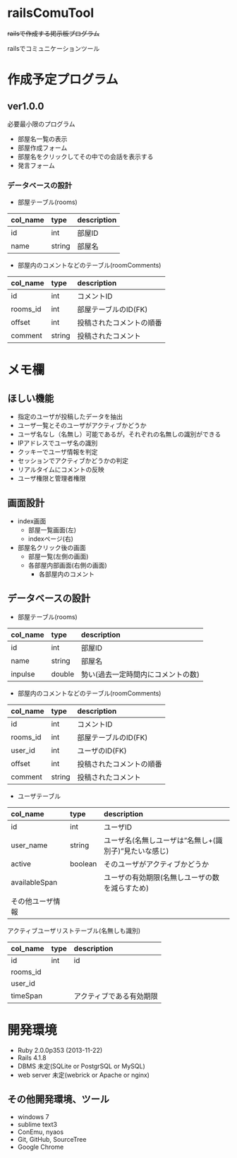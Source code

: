 # railsComuTool
~~railsで作成する掲示板プログラム~~

railsでコミュニケーションツール

# 作成予定プログラム
## ver1.0.0
必要最小限のプログラム
* 部屋名一覧の表示
* 部屋作成フォーム
* 部屋名をクリックしてその中での会話を表示する
* 発言フォーム

### データベースの設計
* 部屋テーブル(rooms)

|col_name|type|description|
|:----|:-----|:------|
|id|int|部屋ID|
|name|string|部屋名|

* 部屋内のコメントなどのテーブル(roomComments)

|col_name|type|description|
|:----|:--|:---|
|id|int|コメントID|
|rooms_id|int|部屋テーブルのID(FK)|
|offset|int|投稿されたコメントの順番|
|comment|string|投稿されたコメント|


# メモ欄
## ほしい機能
* 指定のユーザが投稿したデータを抽出
* ユーザ一覧とそのユーザがアクティブかどうか
* ユーザ名なし（名無し）可能であるが，それぞれの名無しの識別ができる
* IPアドレスでユーザ名の識別
* クッキーでユーザ情報を判定
* セッションでアクティブかどうかの判定
* リアルタイムにコメントの反映
* ユーザ権限と管理者権限

## 画面設計
* index画面
  * 部屋一覧画面(左)
  * indexページ(右)
* 部屋名クリック後の画面
  * 部屋一覧(左側の画面)
  * 各部屋内部画面(右側の画面)
    * 各部屋内のコメント

## データベースの設計
* 部屋テーブル(rooms)

|col_name|type|description|
|:--------|:-----|:----------|
|id|int|部屋ID|
|name|string|部屋名|
|inpulse|double|勢い(過去一定時間内にコメントの数)|

* 部屋内のコメントなどのテーブル(roomComments)

|col_name|type|description|
|:--------|:-----|:----------|
|id|int|コメントID|
|rooms_id|int|部屋テーブルのID(FK)|
|user_id|int|ユーザのID(FK)|
|offset|int|投稿されたコメントの順番|
|comment|string|投稿されたコメント|


* ユーザテーブル

|col_name|type|description|
|:--------|:-----|:----------|
|id|int|ユーザID|
|user_name|string|ユーザ名(名無しユーザは”名無し+(識別子)”見たいな感じ)|
|active|boolean|そのユーザがアクティブかどうか|
|availableSpan||ユーザの有効期限(名無しユーザの数を減らすため)|
|その他ユーザ情報|||

アクティブユーザリストテーブル(名無しも識別)

|col_name|type|description|
|:--------|:-----|:----------|
|id|int|id|
|rooms_id|||
|user_id|||
|timeSpan||アクティブである有効期限|

# 開発環境
* Ruby 2.0.0p353 (2013-11-22)
* Rails 4.1.8
* DBMS 未定(SQLite or PostgrSQL or MySQL)
* web server 未定(webrick or Apache or nginx)

## その他開発環境、ツール
* windows 7
* sublime text3
* ConEmu, nyaos
* Git, GitHub, SourceTree
* Google Chrome

